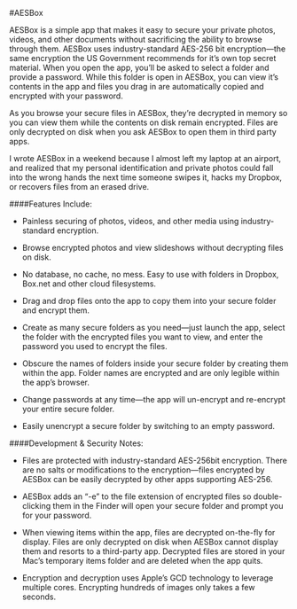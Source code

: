 #AESBox

AESBox is a simple app that makes it easy to secure your private photos, videos, and other documents without sacrificing the ability to browse through them. AESBox uses industry-standard AES-256 bit encryption—the same encryption the US Government recommends for it’s own top secret material. When you open the app, you’ll be asked to select a folder and provide a password. While this folder is open in AESBox, you can view it’s contents in the app and files you drag in are automatically copied and encrypted with your password.

As you browse your secure files in AESBox, they’re decrypted in memory so you can view them while the contents on disk remain encrypted. Files are only decrypted on disk when you ask AESBox to open them in third party apps.

I wrote AESBox in a weekend because I almost left my laptop at an airport, and realized that my personal identification and private photos could fall into the wrong hands the next time someone swipes it, hacks my Dropbox, or recovers files from an erased drive.

####Features Include:

- Painless securing of photos, videos, and other media using industry-standard encryption.

- Browse encrypted photos and view slideshows without decrypting files on disk.

- No database, no cache, no mess. Easy to use with folders in Dropbox, Box.net and other cloud filesystems.

- Drag and drop files onto the app to copy them into your secure folder and encrypt them.

- Create as many secure folders as you need—just launch the app, select the folder with the encrypted files you want to view, and enter the password you used to encrypt the files.

- Obscure the names of folders inside your secure folder by creating them within the app. Folder 
names are encrypted and are only legible within the app’s browser.

- Change passwords at any time—the app will un-encrypt and re-encrypt your entire secure folder.

- Easily unencrypt a secure folder by switching to an empty password.


####Development & Security Notes:

- Files are protected with industry-standard AES-256bit encryption. There are no salts or modifications to the encryption—files encrypted by AESBox can be easily decrypted by other apps supporting AES-256.

- AESBox adds an “-e” to the file extension of encrypted files so double-clicking them in the Finder will open your secure folder and prompt you for your password.

- When viewing items within the app, files are decrypted on-the-fly for display. Files are only decrypted on disk when AESBox cannot display them and resorts to a third-party app. Decrypted files are stored in your Mac’s temporary items folder and are deleted when the app quits.

- Encryption and decryption uses Apple’s GCD technology to leverage multiple cores. Encrypting hundreds of images only takes a few seconds.